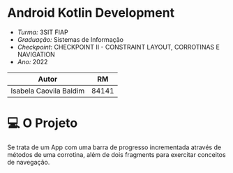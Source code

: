 #  **Android Kotlin Development**

* *Turma:* 3SIT FIAP
* *Graduação:* Sistemas de Informação
* *Checkpoint*: CHECKPOINT II - CONSTRAINT LAYOUT, CORROTINAS E NAVIGATION
* *Ano:* 2022

| Autor               | RM                                                |
| ----------------- | ---------------------------------------------------------------- |
| Isabela Caovila Baldim        | 84141 |


# 💻 O Projeto
Se trata de um App com uma barra de progresso incrementada através de métodos de uma corrotina, além de dois fragments para exercitar conceitos de navegação.
